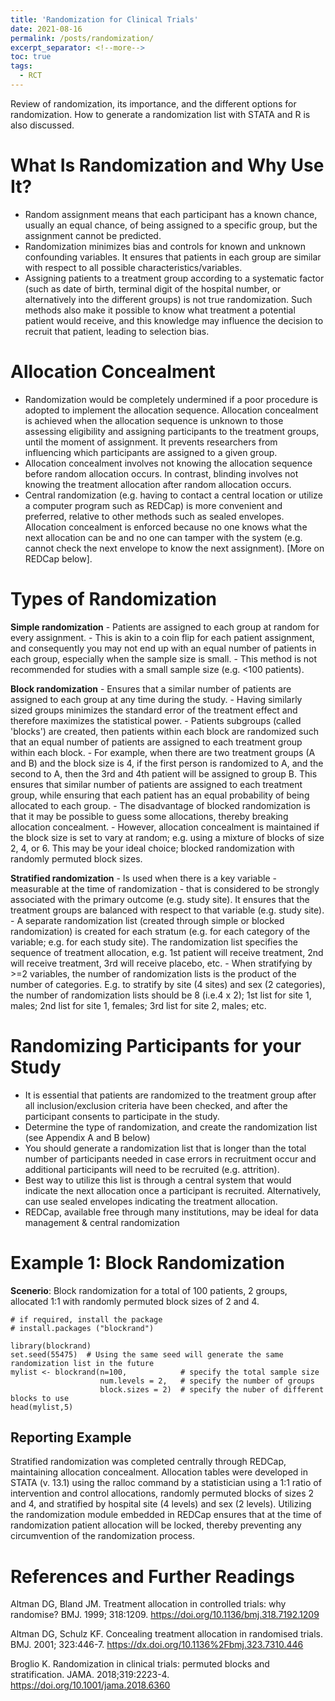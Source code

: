```yaml
---
title: 'Randomization for Clinical Trials'
date: 2021-08-16
permalink: /posts/randomization/
excerpt_separator: <!--more-->
toc: true
tags:
  - RCT
---
```


Review of randomization, its importance, and the different options for randomization. How to generate a randomization list with STATA and R is also discussed.

<!--more-->

# What Is Randomization and Why Use It?

-   Random assignment means that each participant has a known chance, usually an equal chance, of being assigned to a specific group, but the assignment cannot be predicted.
-   Randomization minimizes bias and controls for known and unknown confounding variables. It ensures that patients in each group are similar with respect to all possible characteristics/variables.
-   Assigning patients to a treatment group according to a systematic factor (such as date of birth, terminal digit of the hospital number, or alternatively into the different groups) is not true randomization. Such methods also make it possible to know what treatment a potential patient would receive, and this knowledge may influence the decision to recruit that patient, leading to selection bias.

# Allocation Concealment

-   Randomization would be completely undermined if a poor procedure is adopted to implement the allocation sequence. Allocation concealment is achieved when the allocation sequence is unknown to those assessing eligibility and assigning participants to the treatment groups, until the moment of assignment. It prevents researchers from influencing which participants are assigned to a given group.
-   Allocation concealment involves not knowing the allocation sequence before random allocation occurs. In contrast, blinding involves not knowing the treatment allocation after random allocation occurs.
-   Central randomization (e.g. having to contact a central location or utilize a computer program such as REDCap) is more convenient and preferred, relative to other methods such as sealed envelopes. Allocation concealment is enforced because no one knows what the next allocation can be and no one can tamper with the system (e.g. cannot check the next envelope to know the next assignment). [More on REDCap below].

# Types of Randomization

**Simple randomization** - Patients are assigned to each group at random for every assignment. - This is akin to a coin flip for each patient assignment, and consequently you may not end up with an equal number of patients in each group, especially when the sample size is small. - This method is not recommended for studies with a small sample size (e.g. \<100 patients).

**Block randomization** - Ensures that a similar number of patients are assigned to each group at any time during the study. - Having similarly sized groups minimizes the standard error of the treatment effect and therefore maximizes the statistical power. - Patients subgroups (called 'blocks') are created, then patients within each block are randomized such that an equal number of patients are assigned to each treatment group within each block. - For example, when there are two treatment groups (A and B) and the block size is 4, if the first person is randomized to A, and the second to A, then the 3rd and 4th patient will be assigned to group B. This ensures that similar number of patients are assigned to each treatment group, while ensuring that each patient has an equal probability of being allocated to each group. - The disadvantage of blocked randomization is that it may be possible to guess some allocations, thereby breaking allocation concealment. - However, allocation concealment is maintained if the block size is set to vary at random; e.g. using a mixture of blocks of size 2, 4, or 6. This may be your ideal choice; blocked randomization with randomly permuted block sizes.

**Stratified randomization** - Is used when there is a key variable - measurable at the time of randomization - that is considered to be strongly associated with the primary outcome (e.g. study site). It ensures that the treatment groups are balanced with respect to that variable (e.g. study site). - A separate randomization list (created through simple or blocked randomization) is created for each stratum (e.g. for each category of the variable; e.g. for each study site). The randomization list specifies the sequence of treatment allocation, e.g. 1st patient will receive treatment, 2nd will receive treatment, 3rd will receive placebo, etc. - When stratifying by \>=2 variables, the number of randomization lists is the product of the number of categories. E.g. to stratify by site (4 sites) and sex (2 categories), the number of randomization lists should be 8 (i.e.4 x 2); 1st list for site 1, males; 2nd list for site 1, females; 3rd list for site 2, males; etc.

# Randomizing Participants for your Study

-   It is essential that patients are randomized to the treatment group after all inclusion/exclusion criteria have been checked, and after the participant consents to participate in the study.
-   Determine the type of randomization, and create the randomization list (see Appendix A and B below)
-   You should generate a randomization list that is longer than the total number of participants needed in case errors in recruitment occur and additional participants will need to be recruited (e.g. attrition).
-   Best way to utilize this list is through a central system that would indicate the next allocation once a participant is recruited. Alternatively, can use sealed envelopes indicating the treatment allocation.
-   REDCap, available free through many institutions, may be ideal for data management & central randomization



# Example 1: Block Randomization 

**Scenerio**:  Block randomization for a total of 100 patients, 2 groups, allocated 1:1 with randomly permuted block sizes of 2 and 4.

```{r, include = TRUE}
# if required, install the package
# install.packages ("blockrand")

library(blockrand)
set.seed(55475)  # Using the same seed will generate the same randomization list in the future
mylist <- blockrand(n=100,            # specify the total sample size 
                    num.levels = 2,   # specify the number of groups
                    block.sizes = 2)  # specify the nuber of different blocks to use
head(mylist,5)

```


## Reporting Example

Stratified randomization was completed centrally through REDCap, maintaining allocation concealment. Allocation tables were developed in STATA (v. 13.1) using the ralloc command by a statistician using a 1:1 ratio of intervention and control allocations, randomly permuted blocks of sizes 2 and 4, and stratified by hospital site (4 levels) and sex (2 levels). Utilizing the randomization module embedded in REDCap ensures that at the time of randomization patient allocation will be locked, thereby preventing any circumvention of the randomization process.



# References and Further Readings

Altman DG, Bland JM. Treatment allocation in controlled trials: why randomise? BMJ. 1999; 318:1209. https://doi.org/10.1136/bmj.318.7192.1209

Altman DG, Schulz KF. Concealing treatment allocation in randomised trials. BMJ. 2001; 323:446-7. https://dx.doi.org/10.1136%2Fbmj.323.7310.446

Broglio K. Randomization in clinical trials: permuted blocks and stratification. JAMA. 2018;319:2223-4. https://doi.org/10.1001/jama.2018.6360
